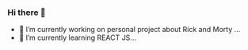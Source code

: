 ### Hi there 👋

- 🔭 I’m currently working on personal project about Rick and Morty ...
- 🌱 I’m currently learning REACT JS...

